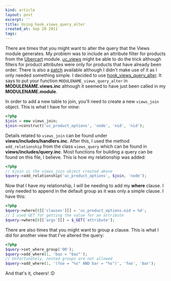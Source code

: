 ```yaml
---
kind: article
layout: post
excerpt: ''
title: Using hook_views_query_alter
created_at: Sep 20 2011
tags: 
---
```

There are times that you might want to alter the query that the Views module generates. My problem was to include an attribute filter for products from the [Ubercart](http://www.ubercart.org/) module. [uc_views](http://drupal.org/project/uc_views) might be able to do the trick although filters for product attributes were only for products that have already been order. There is also a [patch](http://drupal.org/node/651036) available although I didn't make use of it as I only needed something simple. I decided to use [hook_views_query_alter](http://views.doc.logrus.com/group__views__hooks.html#gf4d538493930fe0fa0ce6fb3bf42c156). It says to put your function `MODULENAME_views_query_alter` in __MODULENAME.views.inc__ although it seemed to have just been called in my __MODULENAME.module__.

In order to add a new table to join, you'll need to create a new `views_join` object. This is what I have for mine:

~~~ php
<?php
$join = new views_join;
$join->construct('uc_product_options', 'node', 'nid', 'nid');
~~~

Details related to `views_join` can be found under __views/includes/handlers.inc__. After this, I used the method `add_relationship` from the class `views_query` which can be found in __views/includes/query.inc__. Most functions for building a query can be found on this file, I believe. This is how my relationship was added:

~~~ php
<?php
// $join is the views_join object created above
$query->add_relationship('uc_product_options', $join, 'node');
~~~

Now that I have my relationship, I will be needing to add my __where__ clause. I only needed to append in the default group as it was only a simple clause. I have this:

~~~ php
<?php
$query->where[0]['clauses'][] = 'uc_product_options.oid = %d';
// I used GET for getting the value for an attribute
$query->where[0]['args'][] = $_GET['attribute'];
~~~

There are also times that you might want to group a clause. This is what I did for another view that I've altered the query:

~~~ php
<?php
$query->set_where_group('OR');
$query->add_where(1, 'baz = "baz"');
// Unfortunately, nested groups are not allowed
$query->add_where(1, '(foo = "%s" AND bar = "%s")', 'foo', 'bar');
~~~

And that's it, cheers! :D